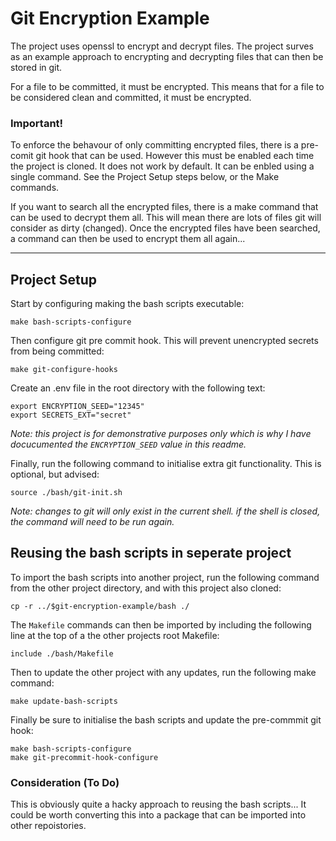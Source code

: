 # Git Encryption Example
The project uses openssl to encrypt and decrypt files.
The project surves as an example approach to encrypting and decrypting files that can then be stored in git.

For a file to be committed, it must be encrypted. This means that for a file to be considered clean and committed, it must be encrypted.

### Important!
To enforce the behavour of only committing encrypted files, there is a pre-comit git hook that can be used. However this must be enabled each time the project is cloned. It does not work by default. It can be enbled using a single command. See the Project Setup steps below, or the Make commands.

If you want to search all the encrypted files, there is a make command that can be used to decrypt them all. This will mean there are lots of files git will consider as dirty (changed). Once the encrypted files have been searched, a command can then be used to encrypt them all again...

---

## Project Setup

Start by configuring making the bash scripts executable:
```
make bash-scripts-configure
```

Then configure git pre commit hook. This will prevent unencrypted secrets from being committed:
```
make git-configure-hooks
```

Create an .env file in the root directory with the following text:
```
export ENCRYPTION_SEED="12345"
export SECRETS_EXT="secret"
```

_Note: this project is for demonstrative purposes only which is why I have docucumented the `ENCRYPTION_SEED` value in this readme._ 

Finally, run the following command to initialise extra git functionality. This is optional, but advised:
```
source ./bash/git-init.sh
```

_Note: changes to git will only exist in the current shell. if the shell is closed, the command will need to be run again._ 

## Reusing the bash scripts in seperate project
To import the bash scripts into another project, run the following command from the other project directory, and with this project also cloned:
```
cp -r ../$git-encryption-example/bash ./ 
```

The `Makefile` commands can then be imported by including the following line at the top of a the other projects root Makefile:
```
include ./bash/Makefile
```

Then to update the other project with any updates, run the following make command:
```
make update-bash-scripts
```

Finally be sure to initialise the bash scripts and update the pre-commmit git hook:
```
make bash-scripts-configure
make git-precommit-hook-configure
```

### Consideration (To Do)
This is obviously quite a hacky approach to reusing the bash scripts...
It could be worth converting this into a package that can be imported into other repoistories.
